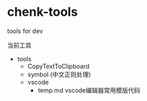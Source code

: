 # chenk-tools
tools for dev

当前工具

- tools
  - CopyTextToClipboard
  - symbol (中文正则处理)
  - vscode
    - temp.md vscode编辑器常用模版代码   
